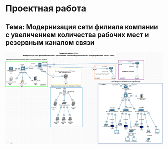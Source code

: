# Проектная работа
## Тема: Модернизация сети филиала компании с увеличением количества рабочих мест и резервным каналом связи
![alt text](Schema1.png)
